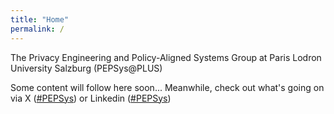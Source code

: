 ```yaml
---
title: "Home"
permalink: /
---
```


The Privacy Engineering and Policy-Aligned Systems Group at Paris Lodron University Salzburg (PEPSys@PLUS)

Some content will follow here soon... Meanwhile, check out what's going on via X ([#PEPSys]([https://twitter.com/hashtag/PEPSys?src=hashtag_click](https://twitter.com/hashtag/PEPSys?f=live))) or Linkedin ([#PEPSys](https://www.linkedin.com/feed/hashtag/?keywords=pepsys))

